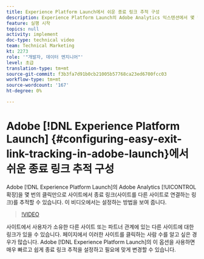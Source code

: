 ```yaml
---
title: Experience Platform Launch에서 쉬운 종료 링크 추적 구성
description: Experience Platform Launch의 Adobe Analytics 익스텐션에서 몇 번의 클릭만으로 사이트에서 종료 링크(사이트를 다른 사이트로 연결하는 링크)를 추적할 수 있습니다. 이 비디오에서는 설정하는 방법을 보여 줍니다.
feature: 실행 시작
topics: null
activity: implement
doc-type: technical video
team: Technical Marketing
kt: 2273
role: '"개발자, 데이터 엔지니어"'
level: 초급
translation-type: tm+mt
source-git-commit: f3b3fa7d91b0cb21005b57768ca23ed6700fcc03
workflow-type: tm+mt
source-wordcount: '167'
ht-degree: 0%

---
```



# Adobe [!DNL Experience Platform Launch] {#configuring-easy-exit-link-tracking-in-adobe-launch}에서 쉬운 종료 링크 추적 구성

Adobe [!DNL Experience Platform Launch]의 Adobe Analytics [!UICONTROL 확장]을 몇 번의 클릭만으로 사이트에서 종료 링크(사이트를 다른 사이트로 연결하는 링크)를 추적할 수 있습니다. 이 비디오에서는 설정하는 방법을 보여 줍니다.

>[!VIDEO](https://video.tv.adobe.com/v/25763/?quality=12)

사이트에서 사용자가 소유한 다른 사이트 또는 파트너 관계에 있는 다른 사이트에 대한 링크가 있을 수 있습니다. 페이지에서 이러한 사이트를 클릭하는 사람 수를 알고 싶은 경우가 많습니다. Adobe [!DNL Experience Platform Launch]의 이 옵션을 사용하면 매우 빠르고 쉽게 종료 링크 추적을 설정하고 필요에 맞게 변경할 수 있습니다.
